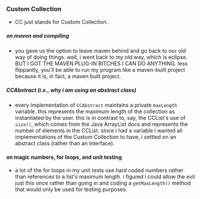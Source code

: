 ### Custom Collection

* CC just stands for Custom Collection.

##### on maven and compiling

* you gave us the option to leave maven behind and go back to our old way of doing things.  well, 
i went back to my old way, which is eclipse.  BUT I GOT THE MAVEN PLUG-IN BITCHES I CAN DO ANYTHING.
less flippantly, you'll be able to run my program like a maven-built project because it is, in fact,
a maven built project.

##### CCAbstract (i.e., why i am using an abstract class)

* every implementation of `CCAbstract` maintains a private `maxLength` variable.  this represents
 the maximum length of the collection as instantiated by the user. this is in contrast to, 
 say, the CCList's use of `size()`, which comes from the Java ArrayList docs and represents 
 the number of elements in the CCList.  since i had a variable i wanted all implementations of the 
 Custom Collection to have, i settled on an abstract class (rather than an interface).
 
#### on magic numbers, for loops, and unit testing

* a lot of the for loops in my unit tests use hard coded numbers rather than references to a list's
maximum length.  i figured i could allow the evil just this once rather than going in and coding
a `getMaxLength()` method that would only be used for testing purposes.